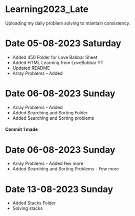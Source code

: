# Learning2023_Late
Uploading my daily problem solving to maintain consistency. 

# Date 05-08-2023 Saturday
* Added 450 Folder for Love Babbar Sheet 
* Added HTML Learning from LoveBabbar YT
* Updated README   
* Array Problems - Added

# Date 06-08-2023 Sunday
*  Array Problems - Added 
*  Added Searching and Sorting Folder 
*  Added Searching and Sorting problems 
#### Commit 1 made

# Date 06-08-2023 Sunday
* Array Problems - Added few more
* Added Searching and Sorting Problems - Few more

# Date 13-08-2023    Sunday
* Added Stacks Folder
* Solving stacks